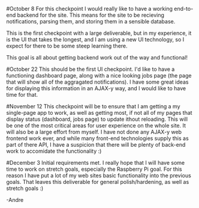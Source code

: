 #October 8
For this checkpoint I would really like to have a working end-to-end
backend for the site. This means for the site to be recieving notifications,
parsing them, and storing them in a sensible database. 

This is the first checkpoint with a large deliverable, but in my 
experience, it is the UI that takes the longest, and I am using a new
UI technology, so I expect for there to be some steep learning there.

This goal is all about getting backend work out of the way and functional!

#October 22
This should be the first UI checkpoint. I'd like to have a functioning 
dashboard page, along with a nice looking jobs page (the page that will
show all of the aggragated notifications). I have some great ideas for
displaying this information in an AJAX-y way, and I would like to have
time for that. 

#November 12
This checkpoint will be to ensure that I am getting a my single-page app to
work, as well as getting most, if not all of my pages that display status 
(dashboard, jobs page) to update ithout reloading. This will be one of the
most critical areas for user experience on the whole site. It will also
be a large effort from myself. I have not done any AJAX-y web frontend 
work ever, and while many front-end technologies supply this as part of 
there API, I have a suspicion that there will be plenty of back-end work
to accomidate the functionality :)

#December 3
Initial requirements met. I really hope that I will have some time to work
on stretch goals, especially the Raspberry Pi goal. For this reason I have put
a lot of my web sites basic functionality into the previous goals. That leaves
this deliverable for general polish/hardening, as well as stretch goals :)

-Andre
